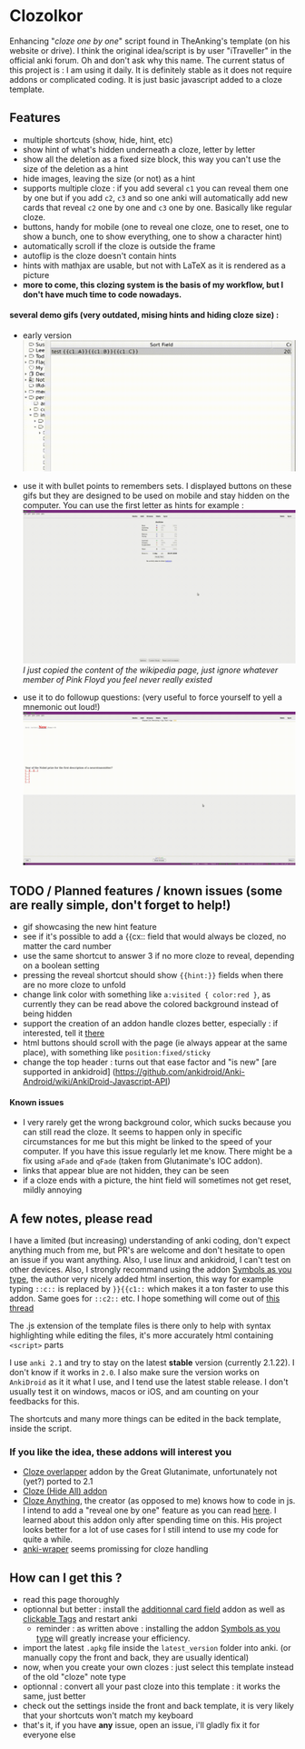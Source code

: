 # Clozolkor
Enhancing "*cloze one by one*" script found in TheAnking's template (on his website or drive). I think the original idea/script is by user "iTraveller" in the official anki forum. Oh and don't ask why this name. The current status of this project is : I am using it daily. It is definitely stable as it does not require addons or complicated coding. It is just basic javascript added to a cloze template.


## Features 
* multiple shortcuts (show, hide, hint, etc)
* show hint of what's hidden underneath a cloze, letter by letter
* show all the deletion as a fixed size block, this way you can't use the size of the deletion as a hint
* hide images, leaving the size (or not) as a hint
* supports multiple cloze : if you add several `c1` you can reveal them one by one but if you add `c2`, `c3` and so one anki will automatically add new cards that reveal `c2` one by one and `c3` one by one. Basically like regular cloze.
* buttons, handy for mobile (one to reveal one cloze, one to reset, one to show a bunch, one to show everything, one to show a character hint)
* automatically scroll if the cloze is outside the frame
* autoflip is the cloze doesn't contain hints
* hints with mathjax are usable, but not with LaTeX as it is rendered as a picture
* **more to come, this clozing system is the basis of my workflow, but I don't have much time to code nowadays.**

#### several demo gifs (very outdated, mising hints and hiding cloze size) :
* early version
![demo_gif](bin/demo.gif)

* use it with bullet points to remembers sets. I displayed buttons on these gifs but they are designed to be used on mobile and stay hidden on the computer. You can use the first letter as hints for example :
![demo2_gif](bin/demo2.gif)
*I just copied the content of the wikipedia page, just ignore whatever member of Pink Floyd you feel never really existed*

* use it to do followup questions: (very useful to force yourself to yell a mnemonic out loud!)
![demo3_gif](bin/demo3.gif)

## TODO / Planned features / known issues (some are really simple, don't forget to help!)
* gif showcasing the new hint feature
* see if it's possible to add a {{cx:: field that would always be clozed, no matter the card number
* use the same shortcut to answer 3 if no more cloze to reveal, depending on a boolean setting
* pressing the reveal shortcut should show `{{hint:}}` fields when there are no more cloze to unfold
* change link color with something like `a:visited { color:red }`, as currently they can be read above the colored background instead of being hidden
* support the creation of an addon handle clozes better, especially : if interested, tell it [there](https://github.com/epiphanie-gedeon/anki-wrapper/issues/2)
* html buttons should scroll with the page (ie always appear at the same place), with something like `position:fixed/sticky`
* change the top header : turns out that ease factor and "is new" [are supported in ankidroid] (https://github.com/ankidroid/Anki-Android/wiki/AnkiDroid-Javascript-API)

#### Known issues
* I very rarely get the wrong background color, which sucks because you can still read the cloze. It seems to happen only in specific circumstances for me but this might be linked to the speed of your computer. If you have this issue regularly let me know. There might be a fix using `aFade` and `qFade` (taken from Glutanimate's IOC addon).
* links that appear blue are not hidden, they can be seen
* if a cloze ends with a picture, the hint field will sometimes not get reset, mildly annoying

## A few notes, please read
I have a limited (but increasing) understanding of anki coding, don't expect anything much from me, but PR's are welcome and don't hesitate to open an issue if you want anything. Also, I use linux and ankidroid, I can't test on other devices. Also, I strongly recommand using the addon [Symbols as you type](https://ankiweb.net/shared/info/2040501954), the author very nicely added html insertion, this way for example typing `::c::` is replaced by `}}{{c1::` which makes it a ton faster to use this addon. Same goes for `::c2::` etc. I hope something will come out of [this thread](https://github.com/epiphanie-gedeon/anki-wrapper/issues/2)

The .js extension of the template files is there only to help with syntax highlighting while editing the files, it's more accurately html containing `<script>` parts

I use `anki 2.1` and try to stay on the latest **stable** version (currently 2.1.22). I don't know if it works in `2.0`. I also make sure the version works on `AnkiDroid` as it it what I use, and I tend use the latest stable release. I don't usually test it on windows, macos or iOS, and am counting on your feedbacks for this.

The shortcuts and many more things can be edited in the back template, inside the script.


### If you like the idea, these addons will interest you
* [Cloze overlapper](https://github.com/Glutanimate/cloze-overlapper) addon by the Great Glutanimate, unfortunately not (yet?) ported to 2.1
* [Cloze (Hide All) addon](https://ankiweb.net/shared/info/1709973686)
* [Cloze Anything](https://github.com/matthayes/anki_cloze_anything), the creator (as opposed to me) knows how to code in js. I intend to add a "reveal one by one" feature as you can read [here](https://github.com/matthayes/anki_cloze_anything/issues/6#issuecomment-629829062). I learned about this addon only after spending time on this. His project looks better for a lot of use cases for I still intend to use my code for quite a while.
* [anki-wraper](https://github.com/epiphanie-gedeon/anki-wrapper/) seems promissing for cloze handling

## How can I get this ?
* read this page thoroughly
* optionnal but better : install the [additionnal card field](https://ankiweb.net/shared/info/744725736) addon as well as [clickable Tags](https://ankiweb.net/shared/info/380714095) and restart anki
    * reminder : as written above : installing the addon [Symbols as you type](https://ankiweb.net/shared/info/2040501954) will greatly increase your efficiency.
* import the latest `.apkg` file inside the `latest_version` folder into anki.   (or manually copy the front and back, they are usually identical)
* now, when you create your own clozes : just select this template instead of the old "cloze" note type
* optionnal : convert all your past cloze into this template : it works the same, just better
* check out the settings inside the front and back template, it is very likely that your shortcuts won't match my keyboard
* that's it, if you have **any** issue, open an issue, i'll gladly fix it for everyone else

